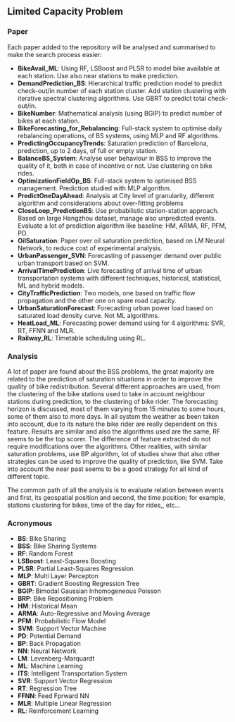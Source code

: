 ## Limited Capacity Problem

### Paper
Each paper added to the repository will be analysed and summarised to make the search process easier:
  * **BikeAvail_ML**: Using RF, LSBoost and PLSR to model bike available at each station. Use also near stations to make prediction.
  * **DemandPrediction_BS**: Hierarchical traffic prediction model to predict check-out/in number of each station cluster. Add station clustering with iterative spectral clustering algorithms. Use GBRT to predict total check-out/in.
  * **BikeNumber**: Mathematical analysis (using BGIP) to predict number of bikes at each station.
  * **BikeForecasting_for_Rebalancing**: Full-stack system to optimise daily rebalancing operations, of BS systems, using MLP and RF algorithms.
  * **PredictingOccupancyTrends**: Saturation prediction of Barcelona, prediction, up to 2 days, of full or empty station.
  * **BalanceBS_System**: Analyse user behaviour in BSS to improve the quality of it, both in case of incentive or not. Use clustering on bike rides.
  * **OptimizationFieldOp_BS**: Full-stack system to optimised BSS management. Prediction studied with MLP algorithm.
  * **PredictOneDayAhead**: Analysis at City level of granularity, different algorithm and considerations about over-fitting problems
  * **CloseLoop_PredictionBS**: Use probabilistic station-station approach. Based on large Hangzhou dataset, manage also unpredicted events. Evaluate a lot of prediction algorithm like baseline: HM, ARMA, RF, PFM, PD.
  * **OilSaturation**: Paper over oil saturation prediction, based on LM Neural Network, to reduce cost of experimental analysis.
  * **UrbanPassenger_SVN**: Forecasting of passenger demand over public urban transport based on SVM.
  * **ArrivalTimePrediction**: Live forecasting of arrival time of urban transportation systems with different techniques, historical, statistical, ML and hybrid models.
  * **CityTrafficPrediction**: Two models, one based on traffic flow propagation and the other one on spare road capacity.
  * **UrbanSaturationForecast**: Forecasting urban power load based on saturated load density curve. Not ML algorithms.
  * **HeatLoad_ML**: Forecasting power demand using for 4 algorithms: SVR, RT, FFNN and MLR.
  * **Railway_RL**: Timetable scheduling using RL.


### Analysis
A lot of paper are found about the BSS problems, the great majority are related to the prediction of saturation situations in order to improve the quality of bike redistribution. Several different approaches are used, from the clustering of the bike stations used to take in account neighbour stations during prediction, to the clustering of bike rider. The forecasting horizon is discussed, most of them varying from 15 minutes to some hours, some of them also to more days. In all system the weather as been taken into account, due to its nature the bike rider are really dependent on this feature. Results are similar and also the algorithms used are the same, RF seems to be the top scorer. The difference of feature extracted do not require modifications over the algorithms.
Other realities, with similar saturation problems, use BP algorithm, lot of studies show that also other strategies can be used to improve the quality of prediction, like SVM.
Take into account the near past seems to be a good strategy for all kind of different topic.

The common path of all the analysis is to evaluate relation between events and first, its geospatial position and second, the time position; for example, stations clustering for bikes, time of the day for rides,, etc...


### Acronymous
  * **BS**: Bike Sharing
  * **BSS**: Bike Sharing Systems
  * **RF**: Random Forest
  * **LSBoost**: Least-Squares Boosting
  * **PLSR**: Partial Least-Squares Regression
  * **MLP**: Multi Layer Percepton
  * **GBRT**: Gradient Boosting Regression Tree
  * **BGIP**: Bimodal Gaussian Inhomogeneous Poisson
  * **BRP**: Bike Repositioning Problem
  * **HM**: Historical Mean
  * **ARMA**: Auto-Regressive and Moving Average
  * **PFM**: Probabilistic Flow Model
  * **SVM**: Support Vector Machine
  * **PD**: Potential Demand
  * **BP**: Back Propagation
  * **NN**: Neural Network
  * **LM**: Levenberg-Marquardt
  * **ML**: Machine Learning
  * **ITS**: Intelligent Transportation System
  * **SVR**: Support Vector Regression
  * **RT**: Regression Tree
  * **FFNN**: Feed Fprward NN
  * **MLR**: Multiple Linear Regression
  * **RL**: Reinforcement Learning
